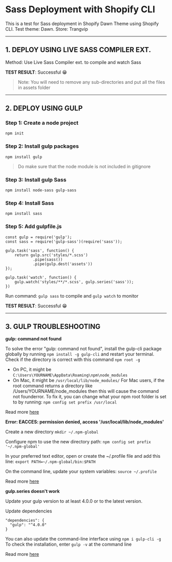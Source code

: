 # Sass Deployment with Shopify CLI

This is a test for Sass deployment in Shopify Dawn Theme using Shopify CLI.
Test theme: Dawn.
Store: Trangvip

---

## 1. DEPLOY USING LIVE SASS COMPILER EXT.

Method: Use Live Sass Compiler ext. to compile and watch Sass

**TEST RESULT**: Successful :grin:

> Note: You will need to remove any sub-directories and put all the files in assets folder

---

## 2. DEPLOY USING GULP

### Step 1: Create a node project

```
npm init
```

### Step 2: Install gulp packages

```
npm install gulp
```

> Do make sure that the node module is not included in gitignore

### Step 3: Install gulp Sass

```
npm install node-sass gulp-sass
```

### Step 4: Install Sass

```
npm install sass
```

### Step 5: Add gulpfile.js

```
const gulp = require('gulp');
const sass = require('gulp-sass')(require('sass'));

gulp.task('sass', function() {
    return gulp.src('styles/*.scss')
            .pipe(sass())
            .pipe(gulp.dest('assets'))
});

gulp.task('watch', function() {
    gulp.watch('styles/**/*.scss', gulp.series('sass'));
})
```

Run command: `gulp sass` to compile and `gulp watch` to monitor

**TEST RESULT**: Successful :grin:

---

## 3. GULP TROUBLESHOOTING

**gulp: command not found**

To solve the error "gulp: command not found", install the gulp-cli package globally by running `npm install -g gulp-cli` and restart your terminal.
Check if the directory is correct with this command `npm root -g`

- On PC, it might be `C:\Users\YOURNAME\AppData\Roaming\npm\node_modules`
- On Mac, it might be `/usr/local/lib/node_modules/`
  For Mac users, if the root command returns a directory like /Users/YOURNAME/node_modules then this will cause the command not founderror.
  To fix it, you can change what your npm root folder is set to by running: `npm config set prefix /usr/local`

Read more [here](https://coder-coder.com/fix-gulp-command-not-found-error/)

**Error: EACCES: permission denied, access '/usr/local/lib/node_modules'**

Create a new directory `mkdir ~/.npm-global`

Configure npm to use the new directory path: `npm config set prefix '~/.npm-global'`

In your preferred text editor, open or create the ~/.profile file and add this line: `export PATH=~/.npm-global/bin:$PATH`

On the command line, update your system variables: `source ~/.profile`

Read more [here](https://docs.npmjs.com/resolving-eacces-permissions-errors-when-installing-packages-globally#manually-change-npms-default-directory)

**gulp.series doesn't work**

Update your gulp version to at least 4.0.0 or to the latest version.

Update dependencies

```
"dependencies": {
  "gulp": "^4.0.0"
}
```

You can also update the command-line interface using `npm i gulp-cli -g`
To check the installation, enter `gulp -v` at the command line

Read more [here](https://www.sitepoint.com/how-to-migrate-to-gulp-4/)
